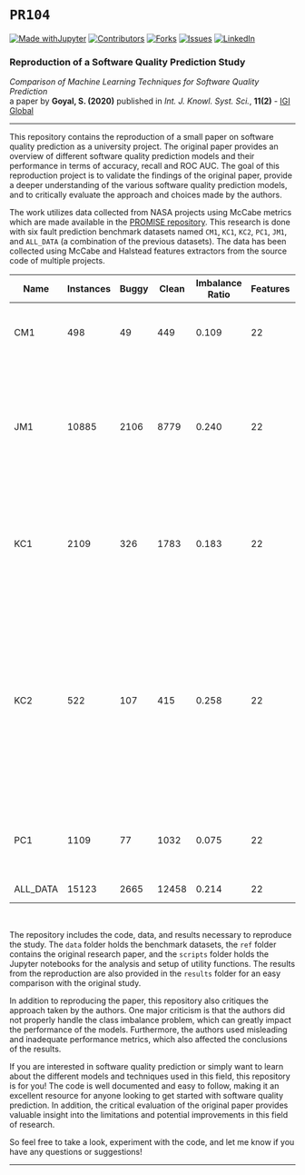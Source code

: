 # `PR104`
[![Made withJupyter][jupyter-shield]][jupyter-url]
[![Contributors][contributors-shield]][contributors-url]
[![Forks][forks-shield]][forks-url]
[![Issues][issues-shield]][issues-url]
[![LinkedIn][linkedin-shield]][linkedin-url]

### Reproduction of a Software Quality Prediction Study

*Comparison of Machine Learning Techniques for Software Quality Prediction*
<br>
a paper by **Goyal, S. (2020)** published in *Int. J. Knowl. Syst. Sci.*, **11(2)** - 
[IGI Global](https://www.igi-global.com/article/comparison-of-machine-learning-techniques-for-software-quality-prediction/252885)

***

This repository contains the reproduction of a small paper on software quality prediction as a university project. The original paper provides an overview of different software quality prediction models and their performance in terms of accuracy, recall and ROC AUC. The goal of this reproduction project is to validate the findings of the original paper, provide a deeper understanding of the various software quality prediction models, and to critically evaluate the approach and choices made by the authors.

The work utilizes data collected from NASA projects using McCabe metrics which are made available in the [PROMISE repository](http://promise.site.uottawa.ca/SERepository/index.html). This research is done with six fault prediction benchmark datasets named `CM1`, `KC1`, `KC2`, `PC1`, `JM1`, and `ALL_DATA` (a combination of the previous datasets). The data has been collected using McCabe and Halstead features extractors from the source code of multiple projects.
<br>

| Name | Instances | Buggy | Clean | Imbalance Ratio | Features | Source |
| ---- | --------- | ----- | ----- | --------------- | ------- | ------ |
| CM1  | 498       | 49    | 449   | 0.109          | 22      | CM1 is a NASA spacecraft instrument written in C |
| JM1  | 10885     | 2106  | 8779  | 0.240          | 22      | JM1 is written in C and is a real-time predictive ground system. It uses simulations to generate predictions |
| KC1  | 2109      | 326   | 1783  | 0.183          | 22      | KC1 is a C++ system implementing storage management for receiving and processing ground data |
| KC2  | 522       | 107   | 415   | 0.258          | 22      | C++ functions used in a scientific data project which is separate from another part known as KC1. These share some third-party software libraries with no other software overlap |
| PC1  | 1109      | 77    | 1032  | 0.075          | 22      | Data from C functions. Flight software for earth orbiting satellite |
| ALL_DATA | 15123 | 2665  | 12458 | 0.214          | 22      | Combined Dataset |


<br>

The repository includes the code, data, and results necessary to reproduce the study. The `data` folder holds the benchmark datasets, the `ref` folder contains the original research paper, and the `scripts` folder holds the Jupyter notebooks for the analysis and setup of utility functions. The results from the reproduction are also provided in the `results` folder for an easy comparison with the original study.

In addition to reproducing the paper, this repository also critiques the approach taken by the authors. One major criticism is that the authors did not properly handle the class imbalance problem, which can greatly impact the performance of the models. Furthermore, the authors used misleading and inadequate performance metrics, which also affected the conclusions of the results.

If you are interested in software quality prediction or simply want to learn about the different models and techniques used in this field, this repository is for you! The code is well documented and easy to follow, making it an excellent resource for anyone looking to get started with software quality prediction. In addition, the critical evaluation of the original paper provides valuable insight into the limitations and potential improvements in this field of research.

So feel free to take a look, experiment with the code, and let me know if you have any questions or suggestions!

***

<!-- MARKDOWN LINKS & IMAGES -->
<!-- https://www.markdownguide.org/basic-syntax/#reference-style-links -->
[contributors-shield]: https://img.shields.io/github/contributors/zurlog/dpc-covid19.svg?style=for-the-badge
[contributors-url]: https://github.com/zurlog/dpc-covid19/graphs/contributors
[forks-shield]: https://img.shields.io/github/forks/zurlog/dpc-covid19.svg?style=for-the-badge
[forks-url]: https://github.com/zurlog/dpc-covid19/network/members
[issues-shield]: https://img.shields.io/github/issues/zurlog/dpc-covid19.svg?style=for-the-badge
[issues-url]: https://github.com/zurlog/dpc-covid19/issues
[license-shield]: https://img.shields.io/github/license/zurlog/dpc-covid19.svg?style=for-the-badge
[license-url]: https://github.com/zurlog/dpc-covid19/blob/master/LICENSE.txt
[linkedin-shield]: https://img.shields.io/badge/-LinkedIn-black.svg?style=for-the-badge&logo=linkedin&colorB=555
[linkedin-url]: https://www.linkedin.com/in/zurlogiovanni/
[product-screenshot]: images/screenshot.png
[jupyter-shield]: https://img.shields.io/badge/Made%20with-Jupyter-orange?style=for-the-badge&logo=Jupyter
[jupyter-url]: https://jupyter.org/try
